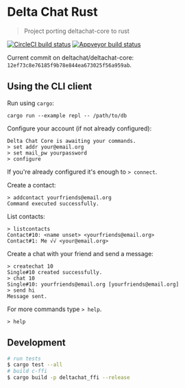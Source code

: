 # Delta Chat Rust

> Project porting deltachat-core to rust

[![CircleCI build status][circle-shield]][circle] [![Appveyor build status][appveyor-shield]][appveyor]

Current commit on deltachat/deltachat-core: `12ef73c8e76185f9b78e844ea673025f56a959ab`.

## Using the CLI client

Run using `cargo`:

```
cargo run --example repl -- /path/to/db
```

Configure your account (if not already configured):

```
Delta Chat Core is awaiting your commands.
> set addr your@email.org
> set mail_pw yourpassword
> configure
```

If you're already configured it's enough to `> connect`.

Create a contact:

```
> addcontact yourfriends@email.org
Command executed successfully.
```

List contacts:

```
> listcontacts
Contact#10: <name unset> <yourfriends@email.org>
Contact#1: Me √√ <your@email.org>
```

Create a chat with your friend and send a message:

```
> createchat 10
Single#10 created successfully.
> chat 10
Single#10: yourfriends@email.org [yourfriends@email.org]
> send hi
Message sent.
```

For more commands type `> help`.

```
> help
```

## Development

```sh
# run tests
$ cargo test --all
# build c-ffi
$ cargo build -p deltachat_ffi --release
```

[circle-shield]: https://img.shields.io/circleci/project/github/deltachat/deltachat-core-rust/master.svg?style=flat-square
[circle]: https://circleci.com/gh/deltachat/deltachat-core-rust/
[appveyor-shield]: https://ci.appveyor.com/api/projects/status/lqpegel3ld4ipxj8/branch/master?style=flat-square
[appveyor]: https://ci.appveyor.com/project/dignifiedquire/deltachat-core-rust/branch/master
